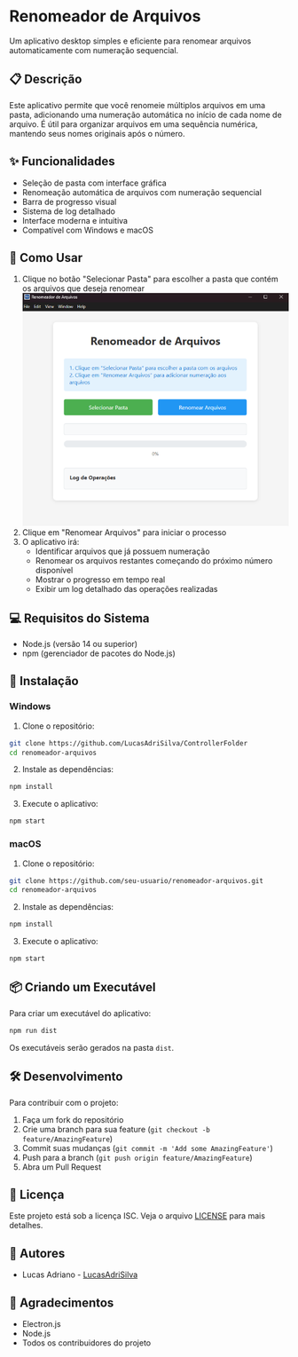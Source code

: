 # Renomeador de Arquivos

Um aplicativo desktop simples e eficiente para renomear arquivos automaticamente com numeração sequencial.

## 📋 Descrição

Este aplicativo permite que você renomeie múltiplos arquivos em uma pasta, adicionando uma numeração automática no início de cada nome de arquivo. É útil para organizar arquivos em uma sequência numérica, mantendo seus nomes originais após o número.

## ✨ Funcionalidades

- Seleção de pasta com interface gráfica
- Renomeação automática de arquivos com numeração sequencial
- Barra de progresso visual
- Sistema de log detalhado
- Interface moderna e intuitiva
- Compatível com Windows e macOS

## 🚀 Como Usar

1. Clique no botão "Selecionar Pasta" para escolher a pasta que contém os arquivos que deseja renomear
![TImagem do aplicativo](https://github.com/LucasAdriSilva/ControllerFolder/blob/master/assets/app.png)
2. Clique em "Renomear Arquivos" para iniciar o processo
3. O aplicativo irá:
   - Identificar arquivos que já possuem numeração
   - Renomear os arquivos restantes começando do próximo número disponível
   - Mostrar o progresso em tempo real
   - Exibir um log detalhado das operações realizadas

## 💻 Requisitos do Sistema

- Node.js (versão 14 ou superior)
- npm (gerenciador de pacotes do Node.js)

## 🔧 Instalação

### Windows

1. Clone o repositório:
```bash
git clone https://github.com/LucasAdriSilva/ControllerFolder
cd renomeador-arquivos
```

2. Instale as dependências:
```bash
npm install
```

3. Execute o aplicativo:
```bash
npm start
```

### macOS

1. Clone o repositório:
```bash
git clone https://github.com/seu-usuario/renomeador-arquivos.git
cd renomeador-arquivos
```

2. Instale as dependências:
```bash
npm install
```

3. Execute o aplicativo:
```bash
npm start
```

## 📦 Criando um Executável

Para criar um executável do aplicativo:

```bash
npm run dist
```

Os executáveis serão gerados na pasta `dist`.

## 🛠️ Desenvolvimento

Para contribuir com o projeto:

1. Faça um fork do repositório
2. Crie uma branch para sua feature (`git checkout -b feature/AmazingFeature`)
3. Commit suas mudanças (`git commit -m 'Add some AmazingFeature'`)
4. Push para a branch (`git push origin feature/AmazingFeature`)
5. Abra um Pull Request

## 📝 Licença

Este projeto está sob a licença ISC. Veja o arquivo [LICENSE](LICENSE) para mais detalhes.

## 👥 Autores

- Lucas Adriano - [LucasAdriSilva](https://github.com/LucasAdriSilva)

## 🙏 Agradecimentos

- Electron.js
- Node.js
- Todos os contribuidores do projeto 